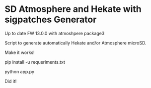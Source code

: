# SD Atmosphere and Hekate with sigpatches Generator
Up to date FW 13.0.0 with atmoshpere package3

Script to generate automatically Hekate and/or Atmosphere microSD.

Make it works!

pip install -u requeriments.txt

python app.py

Did it!
